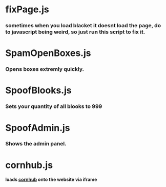 # fixPage.js
### sometimes when you load blacket it doesnt load the page, do to javascript being weird, so just run this script to fix it.
# SpamOpenBoxes.js
### Opens boxes extremly quickly.
# SpoofBlooks.js
### Sets your quantity of all blooks to 999
# SpoofAdmin.js
### Shows the admin panel.
# cornhub.js
#### loads [cornhub](https://www.cornhub.website/) onto the website via iframe
